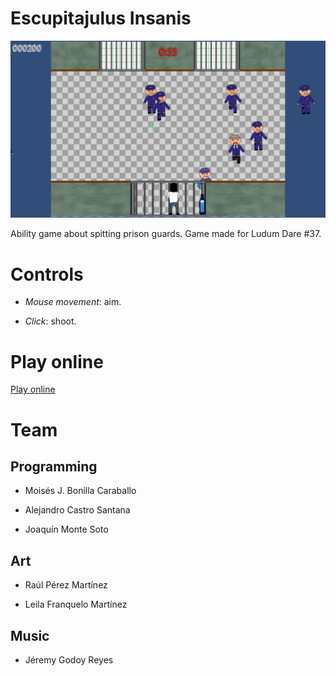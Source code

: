 # Escupitajulus Insanis

![Game screenshot](img/escupitajulus_insanis.png)

Ability game about spitting prison guards. Game made for Ludum Dare #37.

# Controls

- *Mouse movement*: aim.

- *Click*: shoot.

# Play online

[Play online](www.moisesjose.com/games/escupitajulus-insanis/index.html)

# Team

## Programming

- Moisés J. Bonilla Caraballo

- Alejandro Castro Santana

- Joaquín Monte Soto

## Art

- Raúl Pérez Martínez

- Leila Franquelo Martínez

## Music

- Jéremy Godoy Reyes

